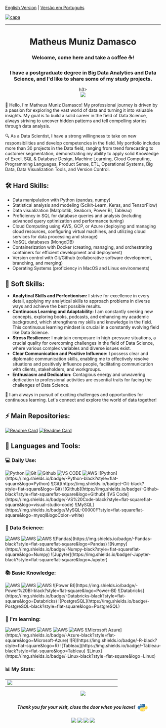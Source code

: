 [English Version](https://github.com/Math-Muniz/Math-Muniz/blob/main/README.md) | [Versão em Português](https://github.com/Math-Muniz/Math-Muniz/blob/main/README-pt.md)

[![capa](https://cdn.discordapp.com/attachments/1063559719291199599/1075453403674710139/IMG_0287.png)](https://github.com/Math-Muniz?tab=repositories)

---

<div align="center">

<h1 align="center"> Matheus Muniz Damasco</h1>

<h3>Welcome, come here and take a coffee ☕!</h3>

<h3>I have a postgraduate degree in Big Data Analytics and Data Science, and I'd like to share some of my study projects.</h3>h3>

 <div id="header" align="center">
  <a href="https://github.com/Math-Muniz?tab=repositories">
   <img src="https://www.puttiapps.com/home-2021-may/business_analitics-3/" width="250"/>
  </a>
 </div>
 
</a>
</div>
<div>
<p>👋 Hello, I'm Matheus Muniz Damasco! My professional journey is driven by a passion for exploring the vast world of data and turning it into valuable insights. My goal is to build a solid career in the field of Data Science, always striving to uncover hidden patterns and tell compelling stories through data analysis.</p>

<p>🔍 As a Data Scientist, I have a strong willingness to take on new responsibilities and develop competencies in the field. My portfolio includes more than 30 projects in the Data field, ranging from trend forecasting to customer segmentation, demonstrating my ability to apply solid Knowledge of Excel, SQL & Database Design, Machine Learning, Cloud Computing, Programming Languages, Product Sense, ETL, Operational Systems, Big Data, Data Visualization Tools, and Version Control.</p>

<h2>🛠️ Hard Skills:</h2>
<ul>
 <li>Data manipulation with Python (pandas, numpy)</li>
 <li>Statistical analysis and modeling (Scikit-Learn, Keras, and TensorFlow)</li>
 <li>Data visualization (Matplotlib, Seaborn, Power BI, Tableau)</li>
 <li>Proficiency in SQL for database queries and analysis (including advanced query optimization and performance tuning)</li>
 <li>Cloud Computing using AWS, GCP, or Azure (deploying and managing cloud resources, configuring virtual machines, and utilizing cloud services for data processing and storage)</li>
 <li>NoSQL databases (MongoDB)</li>
 <li>Containerization with Docker (creating, managing, and orchestrating containers for efficient development and deployment)</li>
 <li>Version control with Git/Github (collaborative software development, branching, and merging)</li>
 <li>Operating Systems (proficiency in MacOS and Linux environments)</li>
</ul>

<h2>🤝 Soft Skills:</h2>
<ul>
 <li><b>Analytical Skills and Perfectionism:</b> I strive for excellence in every detail, applying my analytical skills to approach problems in diverse ways and achieve the best possible results.</li>
 <li><b>Continuous Learning and Adaptability:</b> I am constantly seeking new concepts, exploring books, podcasts, and enhancing my academic background, which strengthens my skills and knowledge in the field. This continuous learning mindset is crucial in a constantly evolving field like Data Science.</li>
 <li><b>Stress Resilience:</b> I maintain composure in high-pressure situations, a crucial quality for overcoming challenges in the field of Data Science, where various complex variables and diverse issues exist.</li>
 <li><b>Clear Communication and Positive Influence:</b> I possess clear and diplomatic communication skills, enabling me to effectively resolve situations and positively influence people, facilitating communication with clients, stakeholders, and workgroups.</li>
 <li><b>Enthusiasm and Dedication:</b> Contagious energy and unwavering dedication to professional activities are essential traits for facing the challenges of Data Science.</li>
</ul>

<p>🚀 I am always in pursuit of exciting challenges and opportunities for continuous learning. Let's connect and explore the world of data together!</p>

</div>
<h2>⚡ Main Repositories:</h2>

[![Readme Card](https://github-readme-stats.vercel.app/api/pin/?username=Math-Muniz&repo=Data-Roadmap\&title_color=fff\&icon_color=f9f9f9\&text_color=9f9f9f\&bg_color=151515)](https://github.com/Math-Muniz/Data-Roadmap) [![Readme Card](https://github-readme-stats.vercel.app/api/pin/?username=Math-Muniz&repo=Stock-Market-App\&title_color=fff\&icon_color=f9f9f9\&text_color=9f9f9f\&bg_color=151515)](https://github.com/Math-Muniz/Stock-Market-App)

<h2>🚀 Languages and Tools:</h2>

<h3>💻 Daily Use:</h3>
<img src="https://img.shields.io/badge/-Python-black?style=flat-square&logo=Python" alt="Python">
<img src="https://img.shields.io/badge/-Git-black?style=flat-square&logo=Git" alt="Git">
<img src="https://img.shields.io/badge/-Github-black?style=flat-squareflat-square&logo=Github" alt="Github">
<img src="https://img.shields.io/badge/-VS%20Code-black?style=flat-squareflat-square&logo=visual-studio-code" alt="VS CODE">
<img src="https://img.shields.io/badge/-AWS-black?style=flat-square&logo=Amazon-AWS" alt="AWS">
 ![Python](https://img.shields.io/badge/-Python-black?style=flat-square&logo=Python)
 ![Git](https://img.shields.io/badge/-Git-black?style=flat-square&logo=Git)
 ![Github](https://img.shields.io/badge/-Github-black?style=flat-squareflat-square&logo=Github)
 ![VS Code](https://img.shields.io/badge/-VS%20Code-black?style=flat-squareflat-square&logo=visual-studio-code)
 ![MySQL](https://img.shields.io/badge/MySQL-00000F?style=flat-squareflat-square&logo=mysql&logoColor=white)
 
<h3>🎲 Data Science:</h3>
<img src="https://img.shields.io/badge/-AWS-black?style=flat-square&logo=Amazon-AWS" alt="AWS">
<img src="https://img.shields.io/badge/-AWS-black?style=flat-square&logo=Amazon-AWS" alt="AWS">
<img src="https://img.shields.io/badge/-AWS-black?style=flat-square&logo=Amazon-AWS" alt="AWS">
 ![Pandas](https://img.shields.io/badge/-Pandas-black?style=flat-squareflat-square&logo=Pandas)
 ![Numpy](https://img.shields.io/badge/-Numpy-black?style=flat-squareflat-square&logo=Numpy)
 ![Jupyter](https://img.shields.io/badge/-Jupyter-black?style=flat-squareflat-square&logo=Jupyter)
 
 
 <h3>📚 Basic Knowledge:</h3>
 <img src="https://img.shields.io/badge/-AWS-black?style=flat-square&logo=Amazon-AWS" alt="AWS">
 <img src="https://img.shields.io/badge/-AWS-black?style=flat-square&logo=Amazon-AWS" alt="AWS">
 <img src="https://img.shields.io/badge/-AWS-black?style=flat-square&logo=Amazon-AWS" alt="AWS">
 ![Power BI](https://img.shields.io/badge/-Power%20BI-black?style=flat-square&logo=Power-BI)
 ![Databricks](https://img.shields.io/badge/-Databricks-black?style=flat-square&logo=Databricks)
 ![PostgreSQL](https://img.shields.io/badge/-PostgreSQL-black?style=flat-square&logo=PostgreSQL)

 
 <h3>🌱 I'm learning:</h3>
 
 <img src="https://img.shields.io/badge/-AWS-black?style=flat-square&logo=Amazon-AWS" alt="AWS">
 <img src="https://img.shields.io/badge/-AWS-black?style=flat-square&logo=Amazon-AWS" alt="AWS">
 <img src="https://img.shields.io/badge/-AWS-black?style=flat-square&logo=Amazon-AWS" alt="AWS">
 <img src="https://img.shields.io/badge/-AWS-black?style=flat-square&logo=Amazon-AWS" alt="AWS">
 <img src="https://img.shields.io/badge/-AWS-black?style=flat-square&logo=Amazon-AWS" alt="AWS">
 ![Microsoft Azure](https://img.shields.io/badge/-Azure-black?style=flat-square&logo=Microsoft-Azure)
 ![R](https://img.shields.io/badge/-R-black?style=flat-square&logo=R)
 ![Tableau](https://img.shields.io/badge/-Tableau-black?style=flat-square&logo=Tableau)
 ![Linux](https://img.shields.io/badge/-Linux-black?style=flat-square&logo=Linux) 

<h3>📊 My Stats:</h3>
<center>
  <table>
    <tr>
        <td><img width="350px" align="left" src="https://github-readme-stats.vercel.app/api/top-langs/?username=Math-Muniz&hide=html&layout=compact&theme=dracula" /></td> 

  </table>
</center>  


<div id="header" align="center">
  <img src="https://i.giphy.com/media/paTz7UZbPfTZFRYnnB/giphy.webp" width="200"/>
 
#### *Thank you for your visit, close the door when you leave!*  <img align="center" alt="Rafa-Python" height="30" width="40" src="https://raw.githubusercontent.com/devicons/devicon/master/icons/python/python-original.svg">
 
  <a href="https://www.linkedin.com/in/math-muniz/" target="_blank"><img src="https://img.shields.io/badge/-LinkedIn-%230077B5?style=for-the-badge&logo=linkedin&logoColor=white" target="_blank"></a> 
  <a href = "mailto:math.muniz.damasco@gmail.com"><img src="https://img.shields.io/badge/-Gmail-%23333?style=for-the-badge&logo=gmail&logoColor=white" target="_blank"></a>
  <a href="https://www.kaggle.com/mathmuniz" target="_blank"><img src="https://img.shields.io/badge/Kaggle-20BEFF?style=for-the-badge&logo=Kaggle&logoColor=white" target="_blank"></a>
  <a href="https://medium.com/@math-muniz" target="_blank"><img src="https://img.shields.io/badge/Medium-12100E?style=for-the-badge&logo=medium&logoColor=white" target="_blank"></a>

</div>

</div>
